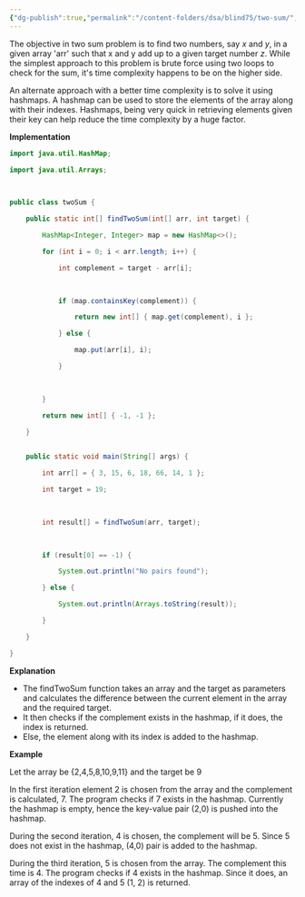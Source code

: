 ```yaml
---
{"dg-publish":true,"permalink":"/content-folders/dsa/blind75/two-sum/","title":"Two Sum","tags":["dsa","leetcode","blind75","strivers","level-medium"],"dgShowToc":true}
---
```



The objective in two sum problem is to find two numbers, say *x* and *y*, in a given array 'arr' such that x and y add up to a given target number *z*. While the simplest approach to this problem is brute force using two loops to check for the sum, it's time complexity happens to be on the higher side.

An alternate approach with a better time complexity is to solve it using hashmaps. A hashmap can be used to store the elements of the array along with their indexes. Hashmaps, being very quick in retrieving elements given their key can help reduce the time complexity by a huge factor.

**Implementation**

```java
import java.util.HashMap;

import java.util.Arrays;

  

public class twoSum {

    public static int[] findTwoSum(int[] arr, int target) {

        HashMap<Integer, Integer> map = new HashMap<>();

        for (int i = 0; i < arr.length; i++) {

            int complement = target - arr[i];

  

            if (map.containsKey(complement)) {

                return new int[] { map.get(complement), i };

            } else {

                map.put(arr[i], i);

            }

  

        }

        return new int[] { -1, -1 };

    }

  
    public static void main(String[] args) {

        int arr[] = { 3, 15, 6, 18, 66, 14, 1 };

        int target = 19;

  

        int result[] = findTwoSum(arr, target);

  

        if (result[0] == -1) {

            System.out.println("No pairs found");

        } else {

            System.out.println(Arrays.toString(result));

        }

    }

}

```

**Explanation**

- The findTwoSum function takes an array and the target as parameters and calculates the difference between the current element in the array and the required target.
- It then checks if the complement exists in the hashmap, if it does, the index is returned.
- Else, the element along with its index is added to the hashmap.

**Example**

Let the array be {2,4,5,8,10,9,11} and the target be 9

In the first iteration element 2 is chosen from the array and the complement is calculated, 7. The program checks if 7 exists in the hashmap. Currently the hashmap is empty, hence the key-value pair (2,0) is pushed into the hashmap.

During the second iteration, 4 is chosen, the complement will be 5. Since 5 does not exist in the hashmap, (4,0) pair is added to the hashmap.

During the third iteration, 5 is chosen from the array. The complement this time is 4. The program checks if 4 exists in the hashmap. Since it does, an array of the indexes of 4 and 5 (1, 2) is returned.